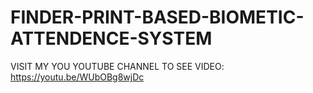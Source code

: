 # FINDER-PRINT-BASED-BIOMETIC-ATTENDENCE-SYSTEM
VISIT MY YOU YOUTUBE CHANNEL TO SEE VIDEO: 
https://youtu.be/WUbOBg8wjDc
